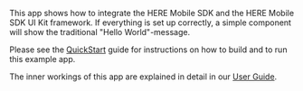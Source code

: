 This app shows how to integrate the HERE Mobile SDK and the HERE Mobile SDK UI Kit framework. If everything is set up correctly, a simple component will show the traditional "Hello World"-message.

Please see the [QuickStart](../../Guides/QuickStart.md) guide for instructions on how to build and to run this example app.

The inner workings of this app are explained in detail in our [User Guide](../../Guides/UserGuide.md).
